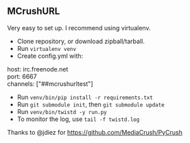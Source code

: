 MCrushURL
---------

Very easy to set up. I recommend using virtualenv.

* Clone repository, or download zipball/tarball.
* Run `virtualenv venv`
* Create config.yml with:

host: irc.freenode.net    
port: 6667    
channels: ["##mcrushurltest"]

* Run `venv/bin/pip install -r requirements.txt`
* Run `git submodule init`, then `git submodule update`
* Run `venv/bin/twistd -y run.py`
* To monitor the log, use `tail -f twistd.log`

Thanks to @jdiez for https://github.com/MediaCrush/PyCrush
